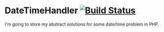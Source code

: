 # DateTimeHandler [![Build Status](https://travis-ci.org/kipal/DateTimeHandler.svg)](https://travis-ci.org/kipal/DateTimeHandler)
I'm going to store my abstract solutions for some date/time problem in PHP.
